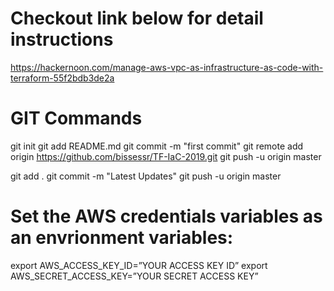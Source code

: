 # Checkout link below for detail instructions
https://hackernoon.com/manage-aws-vpc-as-infrastructure-as-code-with-terraform-55f2bdb3de2a

# GIT Commands
git init
git add README.md
git commit -m "first commit"
git remote add origin https://github.com/bissessr/TF-IaC-2019.git
git push -u origin master

git add . 
git commit -m "Latest Updates"
git push -u origin master

# Set the AWS credentials variables as an envrionment variables:
export AWS_ACCESS_KEY_ID=”YOUR ACCESS KEY ID”
export AWS_SECRET_ACCESS_KEY=”YOUR SECRET ACCESS KEY”


